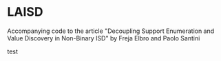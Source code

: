# LAISD
Accompanying code to the article "Decoupling Support Enumeration and Value Discovery in Non-Binary ISD" by Freja Elbro and Paolo Santini


test